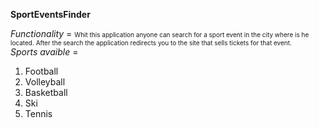 **SportEventsFinder**

*Functionality* = <font size="1"> Whit this application anyone can search for a sport event in the city where is he located. After the search the application redirects you to the site that sells tickets for that event. </font>
<br>
*Sports avaible* = 
1. Football
2. Volleyball
3. Basketball
4. Ski
5. Tennis
